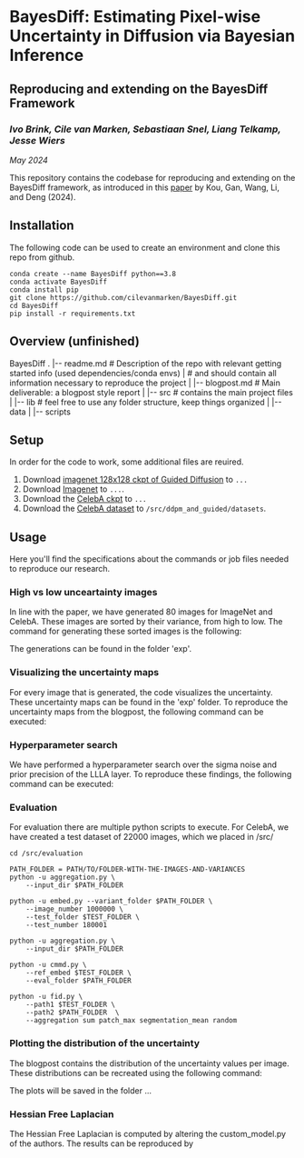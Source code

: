 # BayesDiff: Estimating Pixel-wise Uncertainty in Diffusion via Bayesian Inference
## Reproducing and extending on the BayesDiff Framework

### *Ivo Brink, Cile van Marken, Sebastiaan Snel, Liang Telkamp, Jesse Wiers*

*May 2024*

This repository contains the codebase for reproducing and extending on the BayesDiff framework, as introduced in this [paper](https://arxiv.org/abs/2310.11142) by Kou, Gan, Wang, Li, and Deng (2024).


## Installation
The following code can be used to create an environment and clone this repo from github. 

```shell
conda create --name BayesDiff python==3.8
conda activate BayesDiff
conda install pip
git clone https://github.com/cilevanmarken/BayesDiff.git
cd BayesDiff
pip install -r requirements.txt
```

## Overview (unfinished)
BayesDiff
.
|-- readme.md   # Description of the repo with relevant getting started info (used dependencies/conda envs)
|               # and should contain all information necessary to reproduce the project
|
|-- blogpost.md # Main deliverable: a blogpost style report
|
|-- src         # contains the main project files
|   |-- lib     # feel free to use any folder structure, keep things organized
|   |-- data
|   |-- scripts


## Setup
In order for the code to work, some additional files are reuired.
1) Download [imagenet 128x128 ckpt of Guided Diffusion](https://openaipublic.blob.core.windows.net/diffusion/jul-2021/128x128_diffusion.pt) to `...`
2) Download [Imagenet](https://www.image-net.org/download.php) to `...`.
3) Download the [CelebA ckpt](https://drive.google.com/file/d/1R_H-fJYXSH79wfSKs9D-fuKQVan5L-GR/view) to `...`
4) Download the [CelebA dataset](https://www.kaggle.com/datasets/jessicali9530/celeba-dataset) to `/src/ddpm_and_guided/datasets`.


## Usage
Here you'll find the specifications about the commands or job files needed to reproduce our research.

### High vs low unceartainty images
In line with the paper, we have generated 80 images for ImageNet and CelebA. These images are sorted by their variance, from high to low. The command for generating these sorted images is the following:

The generations can be found in the folder 'exp'.

### Visualizing the uncertainty maps
For every image that is generated, the code visualizes the uncertainty. These uncertainty maps can be found in the 'exp' folder. To reproduce the uncertainty maps from the blogpost, the following command can be executed:

### Hyperparameter search
We have performed a hyperparameter search over the sigma noise and prior precision of the LLLA layer. To reproduce these findings, the following command can be executed:

### Evaluation
For evaluation there are multiple python scripts to execute. For CelebA, we have created a test dataset of 22000 images, which we placed in /src/
```shell
cd /src/evaluation

PATH_FOLDER = PATH/TO/FOLDER-WITH-THE-IMAGES-AND-VARIANCES
python -u aggregation.py \
    --input_dir $PATH_FOLDER 

python -u embed.py --variant_folder $PATH_FOLDER \
    --image_number 1000000 \ 
    --test_folder $TEST_FOLDER \
    --test_number 180001

python -u aggregation.py \
    --input_dir $PATH_FOLDER 

python -u cmmd.py \
    --ref_embed $TEST_FOLDER \
    --eval_folder $PATH_FOLDER 

python -u fid.py \
    --path1 $TEST_FOLDER \
    --path2 $PATH_FOLDER  \
    --aggregation sum patch_max segmentation_mean random 
```

### Plotting the distribution of the uncertainty
The blogpost contains the distribution of the uncertainty values per image. These distributions can be recreated using the following command:

The plots will be saved in the folder ...

### Hessian Free Laplacian
The Hessian Free Laplacian is computed by altering the custom_model.py of the authors. The results can be reproduced by 





